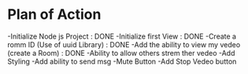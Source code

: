 # Plan of Action

-Initialize Node js Project : DONE
-Initialize first View : DONE
-Create a romm ID (Use of uuid Library) : DONE
-Add the ability to view my vedeo (create a Room) : DONE
-Ability to allow others strem ther vedeo
-Add Styling
-Add ability to send msg
-Mute Button
-Add Stop Vedeo button
